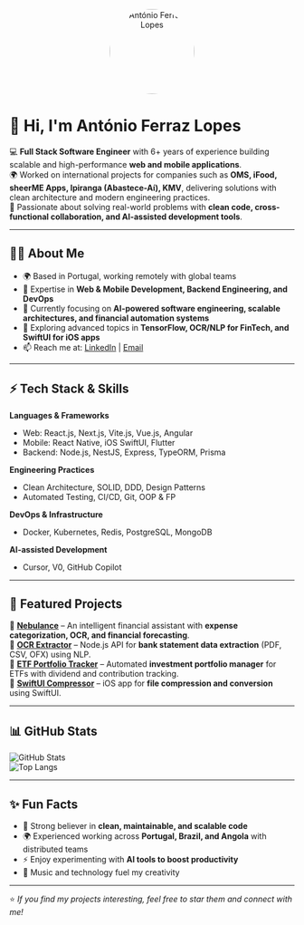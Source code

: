 <p align="center">
  <img src="https://avatars.githubusercontent.com/u/49714406?v=4" alt="António Ferraz Lopes" width="150" style="border-radius:50%">
</p>

# 👋 Hi, I'm António Ferraz Lopes  

💻 **Full Stack Software Engineer** with 6+ years of experience building scalable and high-performance **web and mobile applications**.  
🌍 Worked on international projects for companies such as **OMS, iFood, sheerME Apps, Ipiranga (Abastece-Aí), KMV**, delivering solutions with clean architecture and modern engineering practices.  
🚀 Passionate about solving real-world problems with **clean code, cross-functional collaboration, and AI-assisted development tools**.  

---

## 🧑‍💻 About Me
- 🌍 Based in Portugal, working remotely with global teams  
- 📌 Expertise in **Web & Mobile Development, Backend Engineering, and DevOps**  
- 🎯 Currently focusing on **AI-powered software engineering, scalable architectures, and financial automation systems**  
- 🧠 Exploring advanced topics in **TensorFlow, OCR/NLP for FinTech, and SwiftUI for iOS apps**  
- 📫 Reach me at: [LinkedIn](www.linkedin.com/in/alopesdev) | [Email](mailto:antonioferrazlopes@hotmail.com)  

---

## ⚡ Tech Stack & Skills
**Languages & Frameworks**  
- Web: React.js, Next.js, Vite.js, Vue.js, Angular  
- Mobile: React Native, iOS SwiftUI, Flutter  
- Backend: Node.js, NestJS, Express, TypeORM, Prisma  

**Engineering Practices**  
- Clean Architecture, SOLID, DDD, Design Patterns  
- Automated Testing, CI/CD, Git, OOP & FP  

**DevOps & Infrastructure**  
- Docker, Kubernetes, Redis, PostgreSQL, MongoDB  

**AI-assisted Development**  
- Cursor, V0, GitHub Copilot  

---

## 📌 Featured Projects
🔹 [**Nebulance**](https://github.com/alopes-dev/nebulance-api) – An intelligent financial assistant with **expense categorization, OCR, and financial forecasting**.  
🔹 [**OCR Extractor**](https://github.com/alopes-dev/ocr-extractor) – Node.js API for **bank statement data extraction** (PDF, CSV, OFX) using NLP.  
🔹 [**ETF Portfolio Tracker**](https://github.com/alopes-dev/finance-portfolio) – Automated **investment portfolio manager** for ETFs with dividend and contribution tracking.  
🔹 [**SwiftUI Compressor**](https://github.com/alopes-dev/swiftui-compressor) – iOS app for **file compression and conversion** using SwiftUI.  

---

## 📊 GitHub Stats
![GitHub Stats](https://github-readme-stats.vercel.app/api?username=alopes-dev&show_icons=true&theme=tokyonight)  
![Top Langs](https://github-readme-stats.vercel.app/api/top-langs/?username=alopes-dev&layout=compact&theme=tokyonight)  

---

## ✨ Fun Facts
- 🧩 Strong believer in **clean, maintainable, and scalable code**  
- 🌍 Experienced working across **Portugal, Brazil, and Angola** with distributed teams  
- ⚡ Enjoy experimenting with **AI tools to boost productivity**  
- 🎵 Music and technology fuel my creativity  

---

⭐ *If you find my projects interesting, feel free to star them and connect with me!*  
